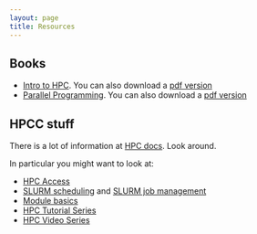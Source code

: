 ```yaml
---
layout: page
title: Resources
---
```


## Books
* [Intro to HPC](https://pages.tacc.utexas.edu/~eijkhout/istc/html/index.html). You can also download a [pdf version](https://web.corral.tacc.utexas.edu/CompEdu/pdf/stc/EijkhoutIntroToHPC.pdf)
* [Parallel  Programming](https://pages.tacc.utexas.edu/~eijkhout/pcse/html/index.html). You can also download a [pdf version](https://web.corral.tacc.utexas.edu/CompEdu/pdf/pcse/EijkhoutParallelProgramming.pdf)

## HPCC stuff
There is a lot of information at [HPC docs](https://wiki.hpcc.msu.edu/display/ITH/High+Performance+Computing+at+iCER). Look around.

In particular you might want to look at:
* [HPC Access](https://wiki.hpcc.msu.edu/display/ITH/How+to+Access+HPCC)
* [SLURM scheduling](https://wiki.hpcc.msu.edu/display/ITH/Job+Scheduling+by+SLURM) and [SLURM job management](https://wiki.hpcc.msu.edu/display/ITH/Job+Management+by+SLURM)
* [Module basics](https://wiki.hpcc.msu.edu/display/ITH/Common+Module+Commands)
* [HPC Tutorial Series](https://wiki.hpcc.msu.edu/display/ITH/HPC+Tutorial+Series)
* [HPC Video Series](https://wiki.hpcc.msu.edu/display/TEAC/HPCC+video+tutorials)

